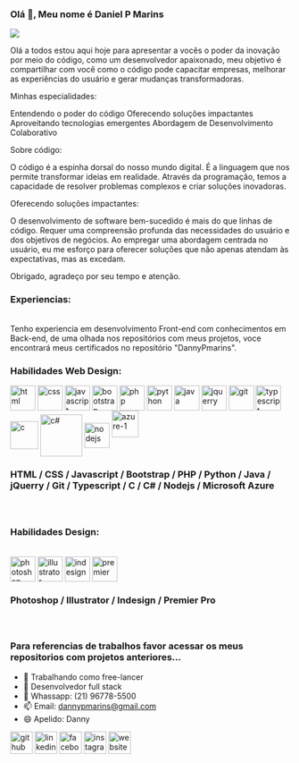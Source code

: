 ### Olá 👋, Meu nome é Daniel P Marins
![](https://media-exp1.licdn.com/dms/image/C4E16AQFTKkZvcKkZyQ/profile-displaybackgroundimage-shrink_200_800/0/1643500299861?e=1648684800&v=beta&t=KjmKxbbUomSOsqvYehyzyFyOvySuNmIACnBsHw5uAvE)

Olá a todos estou aqui hoje para apresentar a vocês o poder da inovação por meio do código, como um desenvolvedor apaixonado, meu objetivo é compartilhar com você como o código pode capacitar empresas, melhorar as experiências do usuário e gerar mudanças transformadoras.

Minhas especialidades:

Entendendo o poder do código
Oferecendo soluções impactantes
Aproveitando tecnologias emergentes
Abordagem de Desenvolvimento Colaborativo

Sobre código:

O código é a espinha dorsal do nosso mundo digital.
É a linguagem que nos permite transformar ideias em realidade.
Através da programação, temos a capacidade de resolver problemas complexos e criar soluções inovadoras.

Oferecendo soluções impactantes:

O desenvolvimento de software bem-sucedido é mais do que linhas de código.
Requer uma compreensão profunda das necessidades do usuário e dos objetivos de negócios. Ao empregar uma abordagem centrada no usuário, eu me esforço para oferecer soluções que não apenas atendam às expectativas, mas as excedam.

Obrigado, agradeço por seu tempo e atenção.

<h3>Experiencias:</h3><br>
Tenho experiencia em desenvolvimento Front-end com conhecimentos em Back-end, de uma olhada nos repositórios com meus projetos, voce encontrará meus certificados no repositório "DannyPmarins".
<br>

<h3>Habilidades Web Design:</h3>

  <div>
  <img align="center" alt="html" width="45" heith="35" src="https://cdn.jsdelivr.net/gh/devicons/devicon/icons/html5/html5-original-wordmark.svg" >
  <img align="center" alt="css" width="45" heith="35" src="https://cdn.jsdelivr.net/gh/devicons/devicon/icons/css3/css3-original-wordmark.svg" >
  <img align="center" alt="javascript" width="45" heith="35" src="https://cdn.jsdelivr.net/gh/devicons/devicon/icons/javascript/javascript-original.svg" >
  <img align="center" alt="bootstrap" width="45" heith="35" src="https://cdn.jsdelivr.net/gh/devicons/devicon/icons/bootstrap/bootstrap-original.svg" >
  <img align="center" alt="php" width="45" heith="35" src="https://cdn.jsdelivr.net/gh/devicons/devicon/icons/php/php-plain.svg" >
  <img align="center" alt="python" width="45" heith="35" src="https://cdn.jsdelivr.net/gh/devicons/devicon/icons/python/python-original.svg" >
  <img align="center" alt="java" width="45" heith="35" src="https://cdn.jsdelivr.net/gh/devicons/devicon/icons/java/java-original-wordmark.svg">
  <img align="center" alt="jquerry" width="45" heith="35" src="https://cdn.jsdelivr.net/gh/devicons/devicon/icons/jquery/jquery-original-wordmark.svg" >
  <img align="center" alt="git" width="45" heith="35" src="https://cdn.jsdelivr.net/gh/devicons/devicon/icons/git/git-original.svg" >
  <img align="center" alt="typescript" width="45" heith="35" src="https://cdn.jsdelivr.net/gh/devicons/devicon/icons/typescript/typescript-original.svg" >
  <img align="center" alt="c" width="50" heith="40" src="https://img.icons8.com/?size=512&id=40670&format=png" >
  <img align="center" alt="c#" width="75" heith="65" src="https://upload.wikimedia.org/wikipedia/commons/4/4f/Csharp_Logo.png">
  <img align="center" alt="nodejs" width="45" heith="35" src="https://img.icons8.com/color/48/nodejs.png">
  <img width="48" height="48" src="https://img.icons8.com/fluency/48/azure-1.png" alt="azure-1"/>
  
  <h3>HTML / CSS / Javascript / Bootstrap / PHP / Python / Java / jQuerry / Git / Typescript / C / C# / Nodejs / Microsoft Azure<h3>
  </div>
  <br>
  <h3>Habilidades Design:</h3>
  <br>
  
  <div>
  <img align="center" alt="photoshop" width="45" heith="35" src="https://cdn-icons-png.flaticon.com/512/5968/5968520.png" >
  <img align="center" alt="illustrator" width="45" heith="35" src="https://cdn-icons-png.flaticon.com/512/5968/5968472.png" >
  <img align="center" alt="indesign" width="45" heith="35" src="https://upload.wikimedia.org/wikipedia/commons/thumb/4/48/Adobe_InDesign_CC_icon.svg/512px-Adobe_InDesign_CC_icon.svg.png" >
  <img align="center" alt="premier" width="45" heith="35" src="https://cdn-icons-png.flaticon.com/512/5968/5968525.png" >
    <h3>Photoshop / Illustrator / Indesign / Premier Pro <h3>
</div>
<br>

### Para referencias de trabalhos favor acessar os meus repositorios com projetos anteriores... ### 

- 🔭 Trabalhando como free-lancer 
- 🌱 Desenvolvedor full stack 
- 💬 Whassapp: (21) 96778-5500
- 📫 Email: dannypmarins@gmail.com 
- 😄 Apelido: Danny 



[<img src='https://cdn.jsdelivr.net/npm/simple-icons@3.0.1/icons/github.svg' alt='github' height='40'>](https://ghttps://github.com/DannyPMarins)  [<img src='https://cdn.jsdelivr.net/npm/simple-icons@3.0.1/icons/linkedin.svg' alt='linkedin' height='40'>](https://www.linkedin.com/in/daniel-marins-890ba11ba/)  [<img src='https://cdn.jsdelivr.net/npm/simple-icons@3.0.1/icons/facebook.svg' alt='facebook' height='40'>](https://www.facebook.com/DannyMarins)  [<img src='https://cdn.jsdelivr.net/npm/simple-icons@3.0.1/icons/instagram.svg' alt='instagram' height='40'>](https://www.instagram.com/@dannypmarins/)  [<img src='https://cdn.jsdelivr.net/npm/simple-icons@3.0.1/icons/icloud.svg' alt='website' height='40'>](dannydesigner.net)  


